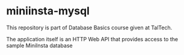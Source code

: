 # miniinsta-mysql
This repository is part of Database Basics course given at TalTech.

The application itself is an HTTP Web API that provides access to the sample MiniInsta database
